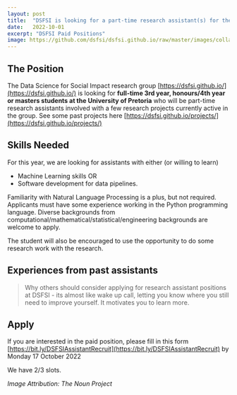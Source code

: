 ```yaml
---
layout: post
title:  "DSFSI is looking for a part-time research assistant(s) for the Summer break."
date:   2022-10-01
excerpt: "DSFSI Paid Positions"
image: https://github.com/dsfsi/dsfsi.github.io/raw/master/images/collaborate.png
---
```


## The Position

The Data Science for Social Impact research group [https://dsfsi.github.io/](https://dsfsi.github.io/) is looking for **full-time 3rd year, honours/4th year or masters students at the University of Pretoria** who will be part-time research assistants involved with a few research projects currently active in the group. See some past projects here [https://dsfsi.github.io/projects/](https://dsfsi.github.io/projects/)

## Skills Needed

For this year, we are looking for assistants with either (or willing to learn) 

* Machine Learning skills OR 
* Software development for data pipelines. 

Familiarity with Natural Language Processing is a plus, but not required. Applicants must have some experience working in the Python programming language. Diverse backgrounds from computational/mathematical/statistical/engineering backgrounds are welcome to apply.

The student will also be encouraged to use the opportunity to do some research work with the research.  

## Experiences from past assistants

> Why others should consider applying for research assistant positions at DSFSI - its almost like wake up call, letting you know where you still need to improve yourself. It motivates you to learn more.

## Apply

If you are interested in the paid position, please fill in this form [https://bit.ly/DSFSIAssistantRecruit](https://bit.ly/DSFSIAssistantRecruit) by Monday 17 October 2022



We have 2/3 slots. 

*Image Attribution: The Noun Project*
